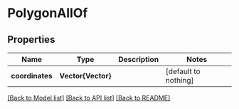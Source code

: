 # PolygonAllOf


## Properties
Name | Type | Description | Notes
------------ | ------------- | ------------- | -------------
**coordinates** | **Vector{Vector}** |  | [default to nothing]


[[Back to Model list]](../README.md#models) [[Back to API list]](../README.md#api-endpoints) [[Back to README]](../README.md)


